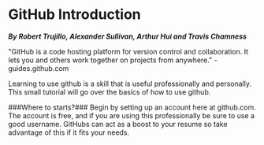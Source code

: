 # GitHub Introduction

***By Robert Trujillo, Alexander Sullivan, Arthur Hui and Travis Chamness***

"GitHub is a code hosting platform for version control and collaboration. It lets you and others work together on projects from anywhere." - guides.github.com

Learning to use github is a skill that is useful professionally and personally. This small tutorial will go over the basics of how to use github.

###Where to starts?### Begin by setting up an account here at github.com. The account is free, and if you are using this professionally be sure to use a good username. GitHubs can act as a boost to your resume so take advantage of this if it fits your needs.


